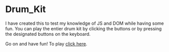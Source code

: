 # Drum_Kit
I have created this to test my knowledge of JS and DOM while having some fun.
You can play the entier drum kit by clicking the buttons or by pressing the designated buttons on the keyboard.

Go on and have fun! To play [click here](https://adityarana2116.github.io/Drum_Kit/).
